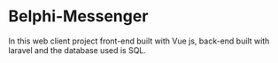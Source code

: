 # Belphi-Messenger

In this web client project front-end built with Vue js, back-end built with laravel and the database used is SQL.
